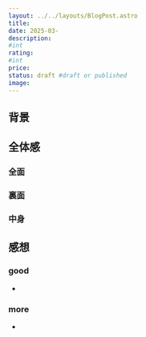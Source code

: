 ```yaml
---
layout: ../../layouts/BlogPost.astro
title: 
date: 2025-03-
description: 
#int
rating: 
#int
price: 
status: draft #draft or published
image: 
---
```


## 背景

## 全体感

### 全面

### 裏面

### 中身

## 感想

### good
- 

### more
- 
